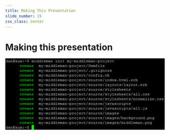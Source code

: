 ```yaml
---
title: Making This Presentation
slide_number: 15
css_class: center
---
```


# Making this presentation

![middleman init my-middleman-project](images/middleman-init.png)
